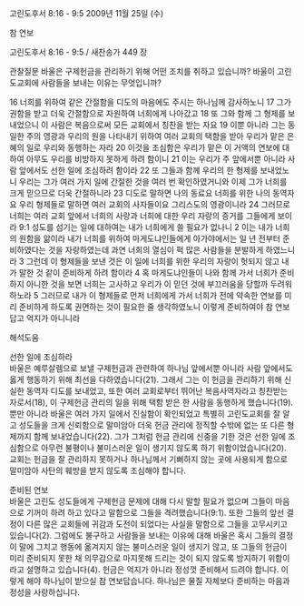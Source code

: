 고린도후서 8:16 - 9:5 
2009년 11월 25일 (수)

참 연보



고린도후서 8:16 - 9:5 / 새찬송가 449 장


관찰질문
바울은 구제헌금을 관리하기 위해 어떤 조치를 취하고 있습니까?
바울이 고린도교회에 사람들을 보내는 이유는 무엇입니까?

16 너희를 위하여 같은 간절함을 디도의 마음에도 주시는 하나님께 감사하노니 17 그가 권함을 받고 더욱 간절함으로 자원하여 너희에게 나아갔고 18 또 그와 함께 그 형제를 보내었으니 이 사람은 복음으로써 모든 교회에서 칭찬을 받는 자요 19 이뿐 아니라 그는 동일한 주의 영광과 우리의 원을 나타내기 위하여 여러 교회의 택함을 받아 우리가 맡은 은혜의 일로 우리와 동행하는 자라 20 이것을 조심함은 우리가 맡은 이 거액의 연보에 대하여 아무도 우리를 비방하지 못하게 하려 함이니 21 이는 우리가 주 앞에서뿐 아니라 사람 앞에서도 선한 일에 조심하려 함이라 22 또 그들과 함께 우리의 한 형제를 보내었노니 우리는 그가 여러 가지 일에 간절한 것을 여러 번 확인하였거니와 이제 그가 너희를 크게 믿으므로 더욱 간절하니라 23 디도로 말하면 나의 동료요 너희를 위한 나의 동역자요 우리 형제들로 말하면 여러 교회의 사자들이요 그리스도의 영광이니라 24 그러므로 너희는 여러 교회 앞에서 너희의 사랑과 너희에 대한 우리 자랑의 증거를 그들에게 보이라 9:1 성도를 섬기는 일에 대하여는 내가 너희에게 쓸 필요가 없나니 2 이는 내가 너희의 원함을 앎이라 내가 너희를 위하여 마게도냐인들에게 아가야에서는 일 년 전부터 준비하였다는 것을 자랑하였는데 과연 너희의 열심이 퍽 많은 사람들을 분발하게 하였느니라 3 그런데 이 형제들을 보낸 것은 이 일에 너희를 위한 우리의 자랑이 헛되지 않고 내가 말한 것 같이 준비하게 하려 함이라 4 혹 마게도냐인들이 나와 함께 가서 너희가 준비하지 아니한 것을 보면 너희는 고사하고 우리가 이 믿던 것에 부끄러움을 당할까 두려워하노라 5 그러므로 내가 이 형제들로 먼저 너희에게 가서 너희가 전에 약속한 연보를 미리 준비하게 하도록 권면하는 것이 필요한 줄 생각하였노니 이렇게 준비하여야 참 연보답고 억지가 아니니라

해석도움





선한 일에 조심하라  
바울은 예루살렘으로 보낼 구제헌금과 관련하여 하나님 앞에서뿐 아니라 사람 앞에서도 옳게 행동하기 위해 최선을 다하였습니다(21). 그래서 그는 이 헌금을 관리하기 위해 신실한 동역자 디도를 보내었고, 또한 여러 교회로부터 뛰어난 복음사역자라고 칭찬받는 자로서(18), 이 구제헌금 관리의 일을 위해 택함 받은 한 사람을 동행하게 했습니다(19). 뿐만 아니라 바울은 여러 가지 일에서 진실함이 확인되었고 특별히 고린도교회를 잘 알고 성도들을 크게 신뢰함으로 말미암아 더욱 헌금 관리에 정직할 수밖에 없는 또 다른 형제까지 함께 보내었습니다(22). 그가 그처럼 헌금 관리에 신중을 기한 것은 선한 일에 조심함으로 아무런 불평이나 불미스러운 일이 생기지 않도록 하기 위함이었습니다(20). 교회는 헌금을 잘 관리하지 못하거나 하나님께서 기뻐하지 않는 곳에 사용되게 함으로 말미암아 사탄의 훼방을 받지 않도록 조심해야 합니다.    

준비된 연보  
바울은 고린도 성도들에게 구제헌금 문제에 대해 다시 말할 필요가 없으며 그들이 마음으로 기꺼이 하려 하고 있다고 말함으로 그들을 격려했습니다(9:1). 또한 그들의 앞선 결정이 다른 많은 교회들에 귀감과 도전이 되었다는 사실을 말함으로 그들을 고무시키고 있습니다(2). 그럼에도 불구하고 사람들을 보내는 이유에 대해 바울은 혹시 그들의 결정이 말에 그치고 행동에 옮겨지지 않는 불미스러운 일이 생지기 않고, 또 그들의 헌금이 미리 준비되지 못한 채 의무감으로 마지못해 드리는 것이 되지 않도록 방지하기 위함이라고 설명하고 있습니다(4). 헌금은 억지가 아니라 정성껏 준비해서 드려야 합니다. 이렇게 해야 하나님이 받으실 참 연보답습니다. 하나님은 물질 자체보다 준비하는 마음과 정성을 사랑하십니다.
